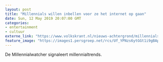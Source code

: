 ```yaml
---
layout: post
title: "Millennials willen inbellen voor ze het internet op gaan"
date: Sun, 12 May 2019 20:07:00 GMT
categories: 
- entertainment 
- cultuur 
externe_link: "https://www.volkskrant.nl/nieuws-achtergrond/millennials-willen-inbellen-voor-ze-het-internet-op-gaan~b12b2553/"
feature_image: "https://images1.persgroep.net/rcs/Uf_YPNzs6ytGGt1i9gBApkuDlp8/diocontent/148147686/_crop/1542/0/2663/2666/_fill/320/320?appId=93a17a8fd81db0de025c8abd1cca1279&quality=0.85"
---
```


De Millennialwatcher signaleert millennialtrends.
